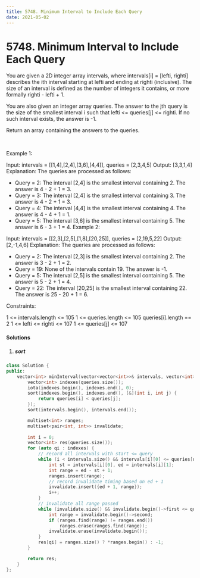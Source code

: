 ```yaml
---
title: 5748. Minimum Interval to Include Each Query
date: 2021-05-02
---
```


# 5748. Minimum Interval to Include Each Query

You are given a 2D integer array intervals, where intervals[i] = [lefti, righti] describes the ith interval starting at lefti and ending at righti (inclusive). The size of an interval is defined as the number of integers it contains, or more formally righti - lefti + 1.

You are also given an integer array queries. The answer to the jth query is the size of the smallest interval i such that lefti <= queries[j] <= righti. If no such interval exists, the answer is -1.

Return an array containing the answers to the queries.

 

Example 1:

Input: intervals = [[1,4],[2,4],[3,6],[4,4]], queries = [2,3,4,5]
Output: [3,3,1,4]
Explanation: The queries are processed as follows:
- Query = 2: The interval [2,4] is the smallest interval containing 2. The answer is 4 - 2 + 1 = 3.
- Query = 3: The interval [2,4] is the smallest interval containing 3. The answer is 4 - 2 + 1 = 3.
- Query = 4: The interval [4,4] is the smallest interval containing 4. The answer is 4 - 4 + 1 = 1.
- Query = 5: The interval [3,6] is the smallest interval containing 5. The answer is 6 - 3 + 1 = 4.
Example 2:

Input: intervals = [[2,3],[2,5],[1,8],[20,25]], queries = [2,19,5,22]
Output: [2,-1,4,6]
Explanation: The queries are processed as follows:
- Query = 2: The interval [2,3] is the smallest interval containing 2. The answer is 3 - 2 + 1 = 2.
- Query = 19: None of the intervals contain 19. The answer is -1.
- Query = 5: The interval [2,5] is the smallest interval containing 5. The answer is 5 - 2 + 1 = 4.
- Query = 22: The interval [20,25] is the smallest interval containing 22. The answer is 25 - 20 + 1 = 6.
 

Constraints:

1 <= intervals.length <= 105
1 <= queries.length <= 105
queries[i].length == 2
1 <= lefti <= righti <= 107
1 <= queries[j] <= 107

#### Solutions

1. ##### sort

```c++
class Solution {
public:
    vector<int> minInterval(vector<vector<int>>& intervals, vector<int>& queries) {
        vector<int> indexes(queries.size());
        iota(indexes.begin(), indexes.end(), 0);
        sort(indexes.begin(), indexes.end(), [&](int i, int j) {
            return queries[i] < queries[j];
        });
        sort(intervals.begin(), intervals.end());

        multiset<int> ranges;
        multiset<pair<int, int>> invalidate;
        
        int i = 0;
        vector<int> res(queries.size());
        for (auto qi : indexes) {
            // record all intervals with start <= query
            while (i < intervals.size() && intervals[i][0] <= queries[qi]) {
                int st = intervals[i][0], ed = intervals[i][1];
                int range = ed - st + 1;
                ranges.insert(range);
                // record invalidate timing based on ed + 1
                invalidate.insert({ed + 1, range});
                i++;
            }
            // invalidate all range passed
            while (invalidate.size() && invalidate.begin()->first <= queries[qi]) {
                int range = invalidate.begin()->second;
                if (ranges.find(range) != ranges.end())
                    ranges.erase(ranges.find(range));
                invalidate.erase(invalidate.begin());
            }
            res[qi] = ranges.size() ? *ranges.begin() : -1;
        }

        return res;
    }
};
```